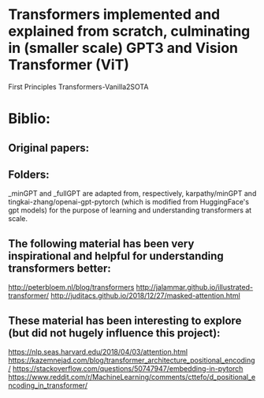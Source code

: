 # Transformers implemented and explained from scratch, culminating in (smaller scale) GPT3 and Vision Transformer (ViT)

First Principles Transformers-Vanilla2SOTA


# Biblio:

## Original papers:

## Folders:
_minGPT and _fullGPT are adapted from, respectively, karpathy/minGPT and  tingkai-zhang/openai-gpt-pytorch (which is modified from HuggingFace's gpt models) for the purpose of learning and understanding transformers at scale.

## The following material has been very inspirational and helpful for understanding transformers better:
http://peterbloem.nl/blog/transformers
http://jalammar.github.io/illustrated-transformer/
http://juditacs.github.io/2018/12/27/masked-attention.html 

## These material has been interesting to explore (but did not hugely influence this project):
https://nlp.seas.harvard.edu/2018/04/03/attention.html 
https://kazemnejad.com/blog/transformer_architecture_positional_encoding/ 
https://stackoverflow.com/questions/50747947/embedding-in-pytorch 
https://www.reddit.com/r/MachineLearning/comments/cttefo/d_positional_encoding_in_transformer/ 
